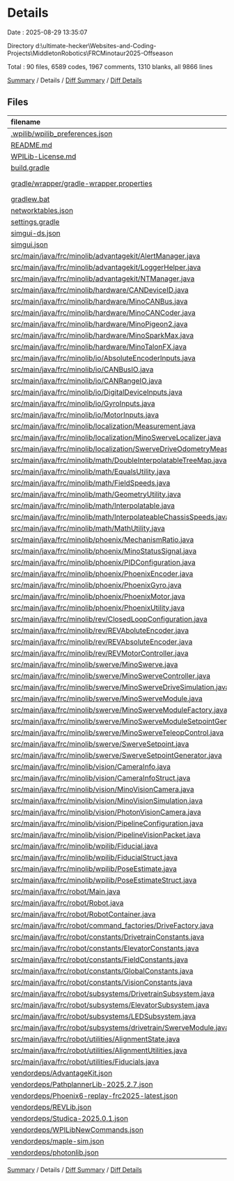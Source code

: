 # Details

Date : 2025-08-29 13:35:07

Directory d:\\ultimate-hecker\\Websites-and-Coding-Projects\\MiddletonRobotics\\FRCMinotaur2025-Offseason

Total : 90 files,  6589 codes, 1967 comments, 1310 blanks, all 9866 lines

[Summary](results.md) / Details / [Diff Summary](diff.md) / [Diff Details](diff-details.md)

## Files
| filename | language | code | comment | blank | total |
| :--- | :--- | ---: | ---: | ---: | ---: |
| [.wpilib/wpilib\_preferences.json](/.wpilib/wpilib_preferences.json) | JSON | 6 | 0 | 0 | 6 |
| [README.md](/README.md) | Markdown | 1 | 0 | 0 | 1 |
| [WPILib-License.md](/WPILib-License.md) | Markdown | 22 | 0 | 3 | 25 |
| [build.gradle](/build.gradle) | Groovy | 90 | 20 | 28 | 138 |
| [gradle/wrapper/gradle-wrapper.properties](/gradle/wrapper/gradle-wrapper.properties) | Java Properties | 7 | 0 | 1 | 8 |
| [gradlew.bat](/gradlew.bat) | Batch | 41 | 32 | 22 | 95 |
| [networktables.json](/networktables.json) | JSON | 1 | 0 | 1 | 2 |
| [settings.gradle](/settings.gradle) | Groovy | 28 | 0 | 3 | 31 |
| [simgui-ds.json](/simgui-ds.json) | JSON | 98 | 0 | 1 | 99 |
| [simgui.json](/simgui.json) | JSON | 15 | 0 | 1 | 16 |
| [src/main/java/frc/minolib/advantagekit/AlertManager.java](/src/main/java/frc/minolib/advantagekit/AlertManager.java) | Java | 18 | 14 | 7 | 39 |
| [src/main/java/frc/minolib/advantagekit/LoggerHelper.java](/src/main/java/frc/minolib/advantagekit/LoggerHelper.java) | Java | 17 | 7 | 3 | 27 |
| [src/main/java/frc/minolib/advantagekit/NTManager.java](/src/main/java/frc/minolib/advantagekit/NTManager.java) | Java | 78 | 62 | 16 | 156 |
| [src/main/java/frc/minolib/hardware/CANDeviceID.java](/src/main/java/frc/minolib/hardware/CANDeviceID.java) | Java | 20 | 21 | 8 | 49 |
| [src/main/java/frc/minolib/hardware/MinoCANBus.java](/src/main/java/frc/minolib/hardware/MinoCANBus.java) | Java | 30 | 33 | 9 | 72 |
| [src/main/java/frc/minolib/hardware/MinoCANCoder.java](/src/main/java/frc/minolib/hardware/MinoCANCoder.java) | Java | 141 | 76 | 38 | 255 |
| [src/main/java/frc/minolib/hardware/MinoPigeon2.java](/src/main/java/frc/minolib/hardware/MinoPigeon2.java) | Java | 184 | 121 | 50 | 355 |
| [src/main/java/frc/minolib/hardware/MinoSparkMax.java](/src/main/java/frc/minolib/hardware/MinoSparkMax.java) | Java | 297 | 18 | 73 | 388 |
| [src/main/java/frc/minolib/hardware/MinoTalonFX.java](/src/main/java/frc/minolib/hardware/MinoTalonFX.java) | Java | 536 | 20 | 113 | 669 |
| [src/main/java/frc/minolib/io/AbsoluteEncoderInputs.java](/src/main/java/frc/minolib/io/AbsoluteEncoderInputs.java) | Java | 12 | 0 | 4 | 16 |
| [src/main/java/frc/minolib/io/CANBusIO.java](/src/main/java/frc/minolib/io/CANBusIO.java) | Java | 15 | 0 | 4 | 19 |
| [src/main/java/frc/minolib/io/CANRangeIO.java](/src/main/java/frc/minolib/io/CANRangeIO.java) | Java | 22 | 8 | 12 | 42 |
| [src/main/java/frc/minolib/io/DigitalDeviceInputs.java](/src/main/java/frc/minolib/io/DigitalDeviceInputs.java) | Java | 6 | 0 | 3 | 9 |
| [src/main/java/frc/minolib/io/GyroInputs.java](/src/main/java/frc/minolib/io/GyroInputs.java) | Java | 15 | 0 | 3 | 18 |
| [src/main/java/frc/minolib/io/MotorInputs.java](/src/main/java/frc/minolib/io/MotorInputs.java) | Java | 22 | 0 | 3 | 25 |
| [src/main/java/frc/minolib/localization/Measurement.java](/src/main/java/frc/minolib/localization/Measurement.java) | Java | 55 | 52 | 12 | 119 |
| [src/main/java/frc/minolib/localization/MinoSwerveLocalizer.java](/src/main/java/frc/minolib/localization/MinoSwerveLocalizer.java) | Java | 284 | 101 | 52 | 437 |
| [src/main/java/frc/minolib/localization/SwerveDriveOdometryMeasurement.java](/src/main/java/frc/minolib/localization/SwerveDriveOdometryMeasurement.java) | Java | 17 | 5 | 5 | 27 |
| [src/main/java/frc/minolib/math/DoubleInterpolatableTreeMap.java](/src/main/java/frc/minolib/math/DoubleInterpolatableTreeMap.java) | Java | 38 | 2 | 14 | 54 |
| [src/main/java/frc/minolib/math/EqualsUtility.java](/src/main/java/frc/minolib/math/EqualsUtility.java) | Java | 23 | 1 | 5 | 29 |
| [src/main/java/frc/minolib/math/FieldSpeeds.java](/src/main/java/frc/minolib/math/FieldSpeeds.java) | Java | 18 | 11 | 6 | 35 |
| [src/main/java/frc/minolib/math/GeometryUtility.java](/src/main/java/frc/minolib/math/GeometryUtility.java) | Java | 60 | 94 | 17 | 171 |
| [src/main/java/frc/minolib/math/Interpolatable.java](/src/main/java/frc/minolib/math/Interpolatable.java) | Java | 45 | 5 | 8 | 58 |
| [src/main/java/frc/minolib/math/InterpolateableChassisSpeeds.java](/src/main/java/frc/minolib/math/InterpolateableChassisSpeeds.java) | Java | 24 | 0 | 5 | 29 |
| [src/main/java/frc/minolib/math/MathUtility.java](/src/main/java/frc/minolib/math/MathUtility.java) | Java | 91 | 69 | 24 | 184 |
| [src/main/java/frc/minolib/phoenix/MechanismRatio.java](/src/main/java/frc/minolib/phoenix/MechanismRatio.java) | Java | 31 | 45 | 10 | 86 |
| [src/main/java/frc/minolib/phoenix/MinoStatusSignal.java](/src/main/java/frc/minolib/phoenix/MinoStatusSignal.java) | Java | 48 | 6 | 15 | 69 |
| [src/main/java/frc/minolib/phoenix/PIDConfiguration.java](/src/main/java/frc/minolib/phoenix/PIDConfiguration.java) | Java | 58 | 22 | 8 | 88 |
| [src/main/java/frc/minolib/phoenix/PhoenixEncoder.java](/src/main/java/frc/minolib/phoenix/PhoenixEncoder.java) | Java | 9 | 6 | 6 | 21 |
| [src/main/java/frc/minolib/phoenix/PhoenixGyro.java](/src/main/java/frc/minolib/phoenix/PhoenixGyro.java) | Java | 12 | 9 | 10 | 31 |
| [src/main/java/frc/minolib/phoenix/PhoenixMotor.java](/src/main/java/frc/minolib/phoenix/PhoenixMotor.java) | Java | 27 | 24 | 25 | 76 |
| [src/main/java/frc/minolib/phoenix/PhoenixUtility.java](/src/main/java/frc/minolib/phoenix/PhoenixUtility.java) | Java | 157 | 5 | 35 | 197 |
| [src/main/java/frc/minolib/rev/ClosedLoopConfiguration.java](/src/main/java/frc/minolib/rev/ClosedLoopConfiguration.java) | Java | 37 | 0 | 9 | 46 |
| [src/main/java/frc/minolib/rev/REVAboluteEncoder.java](/src/main/java/frc/minolib/rev/REVAboluteEncoder.java) | Java | 3 | 0 | 3 | 6 |
| [src/main/java/frc/minolib/rev/REVAbsoluteEncoder.java](/src/main/java/frc/minolib/rev/REVAbsoluteEncoder.java) | Java | 8 | 5 | 5 | 18 |
| [src/main/java/frc/minolib/rev/REVMotorController.java](/src/main/java/frc/minolib/rev/REVMotorController.java) | Java | 28 | 23 | 26 | 77 |
| [src/main/java/frc/minolib/swerve/MinoSwerve.java](/src/main/java/frc/minolib/swerve/MinoSwerve.java) | Java | 404 | 76 | 65 | 545 |
| [src/main/java/frc/minolib/swerve/MinoSwerveController.java](/src/main/java/frc/minolib/swerve/MinoSwerveController.java) | Java | 51 | 43 | 11 | 105 |
| [src/main/java/frc/minolib/swerve/MinoSwerveDriveSimulation.java](/src/main/java/frc/minolib/swerve/MinoSwerveDriveSimulation.java) | Java | 70 | 31 | 21 | 122 |
| [src/main/java/frc/minolib/swerve/MinoSwerveModule.java](/src/main/java/frc/minolib/swerve/MinoSwerveModule.java) | Java | 145 | 10 | 31 | 186 |
| [src/main/java/frc/minolib/swerve/MinoSwerveModuleFactory.java](/src/main/java/frc/minolib/swerve/MinoSwerveModuleFactory.java) | Java | 39 | 0 | 6 | 45 |
| [src/main/java/frc/minolib/swerve/MinoSwerveModuleSetpointGenerator.java](/src/main/java/frc/minolib/swerve/MinoSwerveModuleSetpointGenerator.java) | Java | 111 | 30 | 26 | 167 |
| [src/main/java/frc/minolib/swerve/MinoSwerveTeleopControl.java](/src/main/java/frc/minolib/swerve/MinoSwerveTeleopControl.java) | Java | 71 | 31 | 16 | 118 |
| [src/main/java/frc/minolib/swerve/SwerveSetpoint.java](/src/main/java/frc/minolib/swerve/SwerveSetpoint.java) | Java | 19 | 0 | 5 | 24 |
| [src/main/java/frc/minolib/swerve/SwerveSetpointGenerator.java](/src/main/java/frc/minolib/swerve/SwerveSetpointGenerator.java) | Java | 191 | 107 | 42 | 340 |
| [src/main/java/frc/minolib/vision/CameraInfo.java](/src/main/java/frc/minolib/vision/CameraInfo.java) | Java | 28 | 33 | 8 | 69 |
| [src/main/java/frc/minolib/vision/CameraInfoStruct.java](/src/main/java/frc/minolib/vision/CameraInfoStruct.java) | Java | 106 | 47 | 11 | 164 |
| [src/main/java/frc/minolib/vision/MinoVisionCamera.java](/src/main/java/frc/minolib/vision/MinoVisionCamera.java) | Java | 20 | 6 | 12 | 38 |
| [src/main/java/frc/minolib/vision/MinoVisionSimulation.java](/src/main/java/frc/minolib/vision/MinoVisionSimulation.java) | Java | 40 | 0 | 9 | 49 |
| [src/main/java/frc/minolib/vision/PhotonVisionCamera.java](/src/main/java/frc/minolib/vision/PhotonVisionCamera.java) | Java | 120 | 5 | 28 | 153 |
| [src/main/java/frc/minolib/vision/PipelineConfiguration.java](/src/main/java/frc/minolib/vision/PipelineConfiguration.java) | Java | 20 | 1 | 3 | 24 |
| [src/main/java/frc/minolib/vision/PipelineVisionPacket.java](/src/main/java/frc/minolib/vision/PipelineVisionPacket.java) | Java | 27 | 21 | 7 | 55 |
| [src/main/java/frc/minolib/wpilib/Fiducial.java](/src/main/java/frc/minolib/wpilib/Fiducial.java) | Java | 56 | 2 | 18 | 76 |
| [src/main/java/frc/minolib/wpilib/FiducialStruct.java](/src/main/java/frc/minolib/wpilib/FiducialStruct.java) | Java | 46 | 0 | 12 | 58 |
| [src/main/java/frc/minolib/wpilib/PoseEstimate.java](/src/main/java/frc/minolib/wpilib/PoseEstimate.java) | Java | 29 | 6 | 9 | 44 |
| [src/main/java/frc/minolib/wpilib/PoseEstimateStruct.java](/src/main/java/frc/minolib/wpilib/PoseEstimateStruct.java) | Java | 43 | 22 | 11 | 76 |
| [src/main/java/frc/robot/Main.java](/src/main/java/frc/robot/Main.java) | Java | 8 | 3 | 5 | 16 |
| [src/main/java/frc/robot/Robot.java](/src/main/java/frc/robot/Robot.java) | Java | 125 | 9 | 29 | 163 |
| [src/main/java/frc/robot/RobotContainer.java](/src/main/java/frc/robot/RobotContainer.java) | Java | 50 | 3 | 14 | 67 |
| [src/main/java/frc/robot/command\_factories/DriveFactory.java](/src/main/java/frc/robot/command_factories/DriveFactory.java) | Java | 42 | 6 | 9 | 57 |
| [src/main/java/frc/robot/constants/DrivetrainConstants.java](/src/main/java/frc/robot/constants/DrivetrainConstants.java) | Java | 154 | 382 | 40 | 576 |
| [src/main/java/frc/robot/constants/ElevatorConstants.java](/src/main/java/frc/robot/constants/ElevatorConstants.java) | Java | 53 | 1 | 12 | 66 |
| [src/main/java/frc/robot/constants/FieldConstants.java](/src/main/java/frc/robot/constants/FieldConstants.java) | Java | 51 | 2 | 10 | 63 |
| [src/main/java/frc/robot/constants/GlobalConstants.java](/src/main/java/frc/robot/constants/GlobalConstants.java) | Java | 22 | 3 | 11 | 36 |
| [src/main/java/frc/robot/constants/VisionConstants.java](/src/main/java/frc/robot/constants/VisionConstants.java) | Java | 85 | 0 | 6 | 91 |
| [src/main/java/frc/robot/subsystems/DrivetrainSubsystem.java](/src/main/java/frc/robot/subsystems/DrivetrainSubsystem.java) | Java | 68 | 0 | 6 | 74 |
| [src/main/java/frc/robot/subsystems/ElevatorSubsystem.java](/src/main/java/frc/robot/subsystems/ElevatorSubsystem.java) | Java | 64 | 0 | 14 | 78 |
| [src/main/java/frc/robot/subsystems/LEDSubsystem.java](/src/main/java/frc/robot/subsystems/LEDSubsystem.java) | Java | 3 | 0 | 3 | 6 |
| [src/main/java/frc/robot/subsystems/drivetrain/SwerveModule.java](/src/main/java/frc/robot/subsystems/drivetrain/SwerveModule.java) | Java | 254 | 167 | 60 | 481 |
| [src/main/java/frc/robot/utilities/AlignmentState.java](/src/main/java/frc/robot/utilities/AlignmentState.java) | Java | 34 | 0 | 10 | 44 |
| [src/main/java/frc/robot/utilities/AlignmentUtilities.java](/src/main/java/frc/robot/utilities/AlignmentUtilities.java) | Java | 55 | 2 | 18 | 75 |
| [src/main/java/frc/robot/utilities/Fiducials.java](/src/main/java/frc/robot/utilities/Fiducials.java) | Java | 213 | 1 | 5 | 219 |
| [vendordeps/AdvantageKit.json](/vendordeps/AdvantageKit.json) | JSON | 35 | 0 | 0 | 35 |
| [vendordeps/PathplannerLib-2025.2.7.json](/vendordeps/PathplannerLib-2025.2.7.json) | JSON | 38 | 0 | 0 | 38 |
| [vendordeps/Phoenix6-replay-frc2025-latest.json](/vendordeps/Phoenix6-replay-frc2025-latest.json) | JSON | 527 | 0 | 0 | 527 |
| [vendordeps/REVLib.json](/vendordeps/REVLib.json) | JSON | 71 | 0 | 0 | 71 |
| [vendordeps/Studica-2025.0.1.json](/vendordeps/Studica-2025.0.1.json) | JSON | 71 | 0 | 0 | 71 |
| [vendordeps/WPILibNewCommands.json](/vendordeps/WPILibNewCommands.json) | JSON | 38 | 0 | 1 | 39 |
| [vendordeps/maple-sim.json](/vendordeps/maple-sim.json) | JSON | 26 | 0 | 0 | 26 |
| [vendordeps/photonlib.json](/vendordeps/photonlib.json) | JSON | 71 | 0 | 0 | 71 |

[Summary](results.md) / Details / [Diff Summary](diff.md) / [Diff Details](diff-details.md)